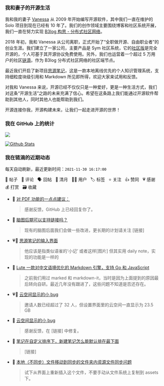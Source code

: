 ### 我和妻子的开源生活

我和我的妻子 [Vanessa](https://github.com/Vanessa219) 从 2009 年开始编写开源软件，其中我们一直在维护的 Solo 项目到现在已经有 10 年了。我们的创作领域主要围绕博客和社区系统开展，我们一直在努力实现 [B3log 构思 - 分布式社区网络](https://ld246.com/article/1546941897596)。

2018 年初，我和 Vanessa 从公司离职，正式开始了“全职做开源、自由职业者”的创业生涯。我们建立了一家公司，主要产品是 Sym 社区系统，它的[社区版](https://github.com/88250/symphony)是完全开源的，个人可基于其开源协议免费使用。另外，我们也运营着一个超过 5 万用户的社区[链滴](https://ld246.com)，作为 B3log 分布式社区网络的社区端节点。

最近我们开启了新项目[思源笔记](https://github.com/siyuan-note/siyuan)，这是一款本地离线优先的个人知识管理系统，支持细粒度块级引用和 Markdown 所见即所得，欢迎大家来试用和反馈。

对我和 Vanessa 来说，开源已经不仅仅只是一种爱好，更是一种生活方式，我们对这条“开源生活”之路的未来充满了信心。希望在这条路上我们能通过开源软件帮助到其他人，同时其他人也能帮助到我们。

开源连接你我，开源构建未来，让我们一起走进开源的世界！

### 我在 GitHub 上的统计

<a title="Hits" target="_blank" href="https://github.com/88250/88250"><img src="https://hits.b3log.org/88250/88250.svg"></a>

[![Github Stats](https://github-readme-stats.vercel.app/api?username=88250&theme=tokyonight&show_icons=true)](https://github.com/88250)

<!--events start -->

### 我在链滴的近期动态

每天自动刷新，最近更新时间：`2021-11-30 16:17:00`

📝 帖子 &nbsp; 💬 评论 &nbsp; 🗣 回帖 &nbsp; 🌙 清月 &nbsp; 👨‍💻 用户 &nbsp; 🏷️ 标签 &nbsp; ⭐️ 关注 &nbsp; 👍 赞同 &nbsp; 💗 感谢 &nbsp; 💰 打赏 &nbsp; 🗃 收藏

* 💬 [对 PDF 功能的一点点建议：](https://ld246.com/article/1638246116298/comment/1638260167196#comments)

  > 感谢反馈，GitHub 上已经回复你了。
* 💬 [脑图后期可以支持链接吗？](https://ld246.com/article/1638242936200/comment/1638243528431#comments)

  > 现有的脑图后面我们会做一些改进，更长期的计划请关注 [链接]
* 💗💬 [思源笔记的输入界面](https://ld246.com/article/1638156365762/comment/1638240924143#comments)

  > 他应该是指类似语雀的‘小记’ 或者这样[图片] 但其实用 daily note，实现的功能是一样的
* 💬 [Lute 一款对中文语境优化的 Markdown 引擎，支持 Go 和 JavaScript](https://ld246.com/article/1567047822949/comment/1638238226377#comments)

  > 之前我们用过 marked 和 markdown-it，当时是因为上面提到的原因最后转向自研。最近几年没有跟进了，这些问题不知道是否还存在。
* 💗📝 [云空间显示的小 bug](https://ld246.com/article/1638235339844)

  > 邀请人数已经超过了 32 人，但设置界面里的云空间一直显示为 23.5 GB
* 💬 [云空间显示的小 bug](https://ld246.com/article/1638235339844/comment/1638236385431#comments)

  > 感谢反馈，在 [链接] 中修复。
* 💬 [笔记在自定义排序下，新建笔记怎么能默认排在最下面](https://ld246.com/article/1638233884753/comment/1638234613207#comments)

  > [链接]
* 💬 [本地（不同步）文件移动到同步的文件夹内资源文件同步问题](https://ld246.com/article/1638007677051/comment/1638234572250#comments)

  > 试下从界面上重新插入这个文件，不要手动从文件系统上复制到 assets 下。


<!--events end -->
